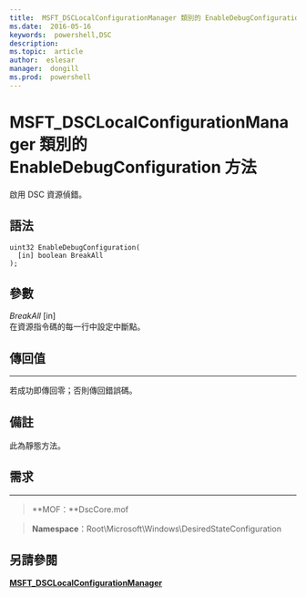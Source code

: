 ```yaml
---
title:  MSFT_DSCLocalConfigurationManager 類別的 EnableDebugConfiguration 方法
ms.date:  2016-05-16
keywords:  powershell,DSC
description:  
ms.topic:  article
author:  eslesar
manager:  dongill
ms.prod:  powershell
---
```



# MSFT_DSCLocalConfigurationManager 類別的 EnableDebugConfiguration 方法

啟用 DSC 資源偵錯。

語法
------

```mof
uint32 EnableDebugConfiguration(
  [in] boolean BreakAll
);
```

參數
----------

*BreakAll* \[in\]  
在資源指令碼的每一行中設定中斷點。

## 傳回值
------------

若成功即傳回零；否則傳回錯誤碼。

## 備註

此為靜態方法。

## 需求
------------
>**MOF：**DscCore.mof

>**Namespace**：Root\Microsoft\Windows\DesiredStateConfiguration


## 另請參閱


[**MSFT_DSCLocalConfigurationManager**](msft-dsclocalconfigurationmanager.md)
 

 





<!--HONumber=May16_HO3-->



